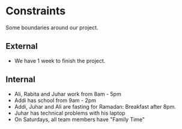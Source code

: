 # Constraints

Some boundaries around our project.

## External

- We have 1 week to finish the project.

## Internal

- Ali, Rabita and Juhar work from 8am - 5pm
- Addi has school from 9am - 2pm
- Addi, Juhar and Ali are fasting for Ramadan: Breakfast after 8pm.
- Juhar has technical problems with his laptop
- On Saturdays, all team members have "Family Time"
